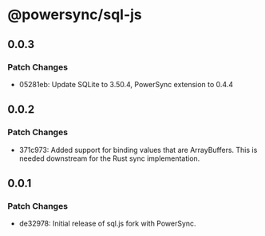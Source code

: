 # @powersync/sql-js

## 0.0.3

### Patch Changes

- 05281eb: Update SQLite to 3.50.4, PowerSync extension to 0.4.4

## 0.0.2

### Patch Changes

- 371c973: Added support for binding values that are ArrayBuffers. This is needed downstream for the Rust sync implementation.

## 0.0.1

### Patch Changes

- de32978: Initial release of sql.js fork with PowerSync.

